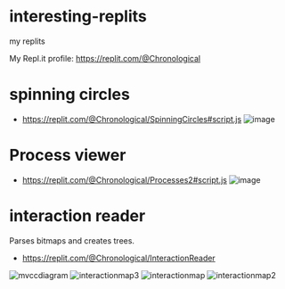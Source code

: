 # interesting-replits
my replits

My Repl.it profile: https://replit.com/@Chronological

# spinning circles

* https://replit.com/@Chronological/SpinningCircles#script.js
![image](https://github.com/samsquire/interesting-replits/assets/1983701/0ba55133-f022-4082-8d82-b4878d1057cf)

# Process viewer

 * https://replit.com/@Chronological/Processes2#script.js
![image](https://github.com/samsquire/interesting-replits/assets/1983701/c9a44c8a-fe93-4056-b95b-d7f7b5d31a56)


# interaction reader

Parses bitmaps and creates trees.

 * https://replit.com/@Chronological/InteractionReader

![mvccdiagram](https://github.com/samsquire/interesting-replits/assets/1983701/224d9303-a45d-4db3-9021-2b5844ce6a2d)
![interactionmap3](https://github.com/samsquire/interesting-replits/assets/1983701/9422b52c-eb7b-4619-b934-3397eb260441)
![interactionmap](https://github.com/samsquire/interesting-replits/assets/1983701/653e8974-e309-4571-be12-51c0d0005341)
![interactionmap2](https://github.com/samsquire/interesting-replits/assets/1983701/1aa53c3f-327a-4da7-8a56-ebd11974d290)

